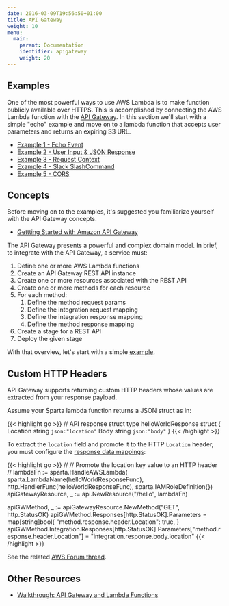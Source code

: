 ```yaml
---
date: 2016-03-09T19:56:50+01:00
title: API Gateway
weight: 10
menu:
  main:
    parent: Documentation
    identifier: apigateway
    weight: 20
---
```


## Examples

One of the most powerful ways to use AWS Lambda is to make function publicly available over HTTPS.  This is accomplished by connecting the AWS Lambda function with the [API Gateway](https://aws.amazon.com/api-gateway/).  In this section we'll start with a simple "echo" example and move on to a lambda function that accepts user parameters and returns an expiring S3 URL.

  * [Example 1 - Echo Event](/docs/apigateway/example1)
  * [Example 2 - User Input & JSON Response](/docs/apigateway/example2)
  * [Example 3 - Request Context](/docs/apigateway/example3)
  * [Example 4 - Slack SlashCommand](/docs/apigateway/slack)
  * [Example 5 - CORS](/docs/apigateway/cors)

## Concepts

Before moving on to the examples, it's suggested you familiarize yourself with the API Gateway concepts.

  * [Gettting Started with Amazon API Gateway](http://docs.aws.amazon.com/apigateway/latest/developerguide/getting-started-intro.html)

The API Gateway presents a powerful and complex domain model.  In brief, to integrate with the API Gateway, a service must:

  1. Define one or more AWS Lambda functions
  1. Create an API Gateway REST API instance
  1. Create one or more resources associated with the REST API
  1. Create one or more methods for each resource
  1. For each method:
      1. Define the method request params
      1. Define the integration request mapping
      1. Define the integration response mapping
      1. Define the method response mapping
  1. Create a stage for a REST API
  1. Deploy the given stage

With that overview, let's start with a simple [example](/docs/apigateway/example1).


## Custom HTTP Headers

API Gateway supports returning custom HTTP headers whose values are extracted from your response payload.

Assume your Sparta lambda function returns a JSON struct as in:

{{< highlight go >}}
// API response struct
type helloWorldResponse struct {
  Location string `json:"location"`
  Body     string `json:"body"`
}
{{< /highlight >}}

To extract the `location` field and promote it to the HTTP `Location` header, you must configure the [response data mappings](http://docs.aws.amazon.com/apigateway/latest/developerguide/request-response-data-mappings.html
):


{{< highlight go >}}
//
// Promote the location key value to an HTTP header
//
  lambdaFn := sparta.HandleAWSLambda(
    sparta.LambdaName(helloWorldResponseFunc),
    http.HandlerFunc(helloWorldResponseFunc),
    sparta.IAMRoleDefinition{})
	apiGatewayResource, _ := api.NewResource("/hello", lambdaFn)

apiGWMethod, _ := apiGatewayResource.NewMethod("GET", http.StatusOK)
apiGWMethod.Responses[http.StatusOK].Parameters = map[string]bool{
  "method.response.header.Location": true,
}
apiGWMethod.Integration.Responses[http.StatusOK].Parameters["method.response.header.Location"] =
  "integration.response.body.location"
{{< /highlight >}}

See the related [AWS Forum thread](https://forums.aws.amazon.com/thread.jspa?threadID=199443).


## Other Resources
  * [Walkthrough: API Gateway and Lambda Functions](http://docs.aws.amazon.com/apigateway/latest/developerguide/getting-started.html)

